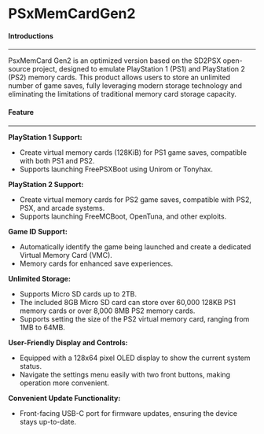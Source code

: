 # PSxMemCardGen2
#### Introductions

---

PsxMemCard Gen2 is an optimized version based on the SD2PSX open-source project, designed to emulate PlayStation 1 (PS1) and PlayStation 2 (PS2) memory cards. This product allows users to store an unlimited number of game saves, fully leveraging modern storage technology and eliminating the limitations of traditional memory card storage capacity.

#### Feature

---

**PlayStation 1 Support:**

- Create virtual memory cards (128KiB) for PS1 game saves, compatible with both PS1 and PS2.
- Supports launching FreePSXBoot using Unirom or Tonyhax.

**PlayStation 2 Support:**

- Create virtual memory cards  for PS2 game saves, compatible with PS2, PSX, and arcade systems.
- Supports launching FreeMCBoot, OpenTuna, and other exploits.

**Game ID Support:**

-  Automatically identify the game being launched and create a dedicated  Virtual Memory Card (VMC).
- Memory cards for enhanced save experiences.

**Unlimited Storage:**

-  Supports Micro SD cards up to 2TB.
- The included 8GB Micro SD card can store over 60,000 128KB PS1 memory  cards or over 8,000 8MB PS2 memory cards.
- Supports setting the size of the PS2 virtual memory card, ranging from 1MB to 64MB.

**User-Friendly Display and Controls:**

- Equipped with a 128x64 pixel OLED display to show the current system status.
- Navigate the settings menu easily with two front buttons, making operation more convenient.

**Convenient Update Functionality:**

- Front-facing USB-C port for firmware updates, ensuring the device stays up-to-date.
